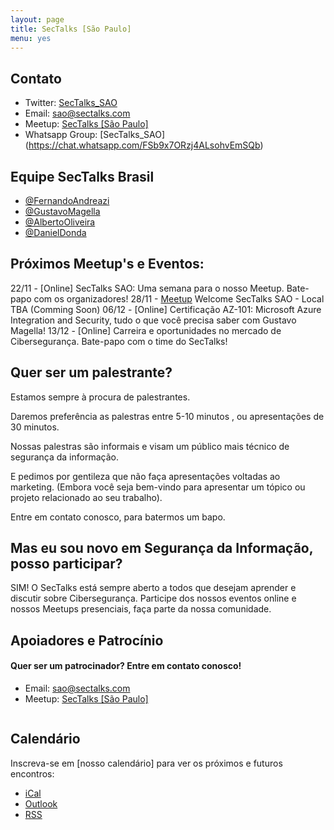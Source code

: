 ```yaml
---
layout: page
title: SecTalks [São Paulo]
menu: yes
---
```


## Contato

* Twitter: [SecTalks_SAO](https://twitter.com/sectalks_sao)
* Email: [sao@sectalks.com](mailto:sao@sectalks.com)
* Meetup: [SecTalks [São Paulo]](https://www.meetup.com/SecTalks-Sao-Paulo/)
* Whatsapp Group: [SecTalks_SAO] (https://chat.whatsapp.com/FSb9x7ORzj4ALsohvEmSQb)

## Equipe SecTalks Brasil

* [@FernandoAndreazi](https://twitter.com/fandreazi) 
* [@GustavoMagella](https://twitter.com/gustavomagella)
* [@AlbertoOliveira](https://twitter.com/_AlbertoOliveir)
* [@DanielDonda](https://twitter.com/DanielDonda)

## Próximos Meetup's e Eventos:

22/11 - [Online] SecTalks SAO: Uma semana para o nosso Meetup. Bate-papo com os organizadores! 
28/11 - [Meetup](https://www.meetup.com/SecTalks-Sao-Paulo/) Welcome SecTalks SAO - Local TBA (Comming Soon)
06/12 - [Online] Certificação AZ-101: Microsoft Azure Integration and Security, tudo o que você precisa saber com Gustavo Magella! 
13/12 - [Online] Carreira e oportunidades no mercado de Cibersegurança. Bate-papo com o time do SecTalks!

## Quer ser um palestrante?

Estamos sempre à procura de palestrantes.

Daremos preferência as palestras entre 5-10 minutos , ou apresentações de 30 minutos.

Nossas palestras são informais e visam um público mais técnico de segurança da informação. 

E pedimos por gentileza que não faça apresentações voltadas ao marketing. (Embora você seja bem-vindo para apresentar um tópico ou projeto relacionado ao seu trabalho).

Entre em contato conosco, para batermos um bapo.

## Mas eu sou novo em Segurança da Informação, posso participar?

SIM! O SecTalks está sempre aberto a todos que desejam aprender e discutir sobre Cibersegurança. Participe dos nossos eventos online e nossos Meetups presenciais, faça parte da nossa comunidade. 

## Apoiadores e Patrocínio

#### Quer ser um patrocinador? Entre em contato conosco!

* Email: [sao@sectalks.com](mailto:sao@sectalks.com)
* Meetup: [SecTalks [São Paulo]](https://www.meetup.com/SecTalks-Sao-Paulo/)

<a href="http://www.pwc.com.au" 
   title="">
    <img src="{{ site.baseurl }}/images/sponsors/" 
         alt="" 
         class="sponsor">
</a>

## Calendário

Inscreva-se em [nosso calendário] para ver os próximos e futuros encontros:

* [iCal](webcal://www.meetup.com/)
* [Outlook](http://www.meetup.com/)
* [RSS](http://www.meetup.com/)
